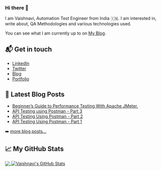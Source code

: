 

<!--
**VaishnaviDontha/VaishnaviDontha** is a ✨ _special_ ✨ repository because its `README.md` (this file) appears on your GitHub profile.

Here are some ideas to get you started:

- 🔭 I’m currently working on ...
- 🌱 I’m currently learning ...
- 👯 I’m looking to collaborate on ...
- 🤔 I’m looking for help with ...
- 💬 Ask me about ...
- 📫 How to reach me: ...
- 😄 Pronouns: ...
- ⚡ Fun fact: ...
![GitHub Views](https://komarev.com/ghpvc/?username=VaishnaviDontha&color=lightgrey)

[![blogger](https://img.shields.io/badge/Blogger-Follow%20Me-FAC151.svg?logo=hashnode&logoWidth=20)][1]
-->





### Hi there 👋

I am Vaishnavi, Automation Test Engineer from India 🇮🇳. 
I am interested in, write about, QA Methodologies and various technologies used.

You can see what I am currently up to on [My Blog][1].

## 📬 Get in touch

- [LinkedIn][2]
- [Twitter][3]
- [Blog][7]
- [Portfolio][8]

## 📕 Latest Blog Posts

<!-- BLOG-POST-LIST:START -->
- [Beginner’s Guide to Performance Testing With Apache JMeter.](https://vaishnavidontha.hashnode.dev/beginners-guide-to-performance-testing-with-apache-jmeter-basic-tutorial)
- [API Testing using Postman - Part 3](https://vaishnavidontha.hashnode.dev/api-testing-using-postman-part-3)
- [API Testing Using Postman - Part 2](https://vaishnavidontha.hashnode.dev/api-testing-using-postman-part-2)
- [API Testing Using Postman - Part 1](https://vaishnavidontha.hashnode.dev/api-testing-using-postman-part-1)
<!-- BLOG-POST-LIST:END -->

➡️ [more blog posts...](https://vaishnavidontha.hashnode.dev/)


<!--## :zap: Recent Activity-->

<!--START_SECTION:activity-->
<!--
1. 🗣 Commented on [#16879](https://github.com/cypress-io/cypress/issues/16879) in [cypress-io/cypress](https://github.com/cypress-io/cypress)
2. ❗️ Opened issue [#51](https://github.com/natterstefan/nextjs-template/issues/51) in [natterstefan/nextjs-template](https://github.com/natterstefan/nextjs-template)
3. ❗️ Opened issue [#50](https://github.com/natterstefan/nextjs-template/issues/50) in [natterstefan/nextjs-template](https://github.com/natterstefan/nextjs-template)
4. 🗣 Commented on [#16879](https://github.com/cypress-io/cypress/issues/16879) in [cypress-io/cypress](https://github.com/cypress-io/cypress)
5. ❗️ Opened issue [#49](https://github.com/natterstefan/nextjs-template/issues/49) in [natterstefan/nextjs-template](https://github.com/natterstefan/nextjs-template)
-->
<!--END_SECTION:activity-->


## &#x1f4c8; My GitHub Stats

<a href="https://github.com/VaishnaviDontha">
  <img align="center" src="https://github-readme-stats.vercel.app/api/top-langs/?username=VaishnaviDontha&hide=java,html&title_color=000000&text_color=000000" />
</a>

<a href="https://github.com/VaishnaviDontha">
  <img align="center" src="https://github-readme-stats.vercel.app/api?username=VaishnaviDontha&show_icons=true&line_height=27&count_private=true&title_color=000000&text_color=000000&icon_color=FAC051" alt="Vaishnavi's GitHub Stats" />
</a>

[1]: https://vaishnavidontha.hashnode.dev/
[2]: https://www.linkedin.com/in/vaishnavi-dontha-022475107/
[3]: https://twitter.com/Vaishnavidontha
[6]: https://medium.com/@natterstefan
[7]: https://vaishnavidontha.hashnode.dev/
[8]: https://vaishnavidontha.github.io/



